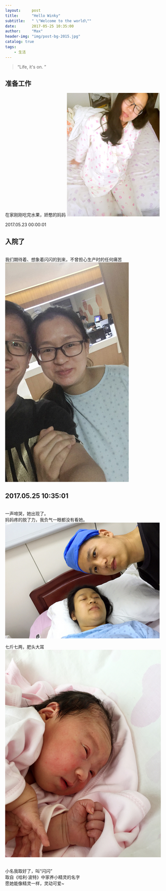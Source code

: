 ```yaml
---
layout:     post
title:      "Hello Winky"
subtitle:   " \"Welcome to the world\""
date:       2017-05-25 10:35:00
author:     "Max"
header-img: "img/post-bg-2015.jpg"
catalog: true
tags:
    - 生活
---
```


> “Life, it's on. ”

## 准备工作

在家刚刚吃完水果，娇憨的妈妈
![img](/img/post-bg-2015-0.jpg)

2017.05.23 00:00:01 

## 入院了

<br>我们期待着、想象着闪闪的到来，不曾担心生产时的任何痛苦
![img](/img/post-bg-2015-1.jpg)



## 2017.05.25 10:35:01

<br>一声啼哭，她出现了。
<br>妈妈疼的脱了力，我负气一眼都没有看她。
![img](/img/post-bg-2015-2.jpg)

七斤七两，肥头大耳
![img](/img/post-bg-2015-3.jpg)

<br>小名我取好了，叫“闪闪”
<br>取自《哈利·波特》中家养小精灵的名字
<br>愿她能像精灵一样，灵动可爱~
